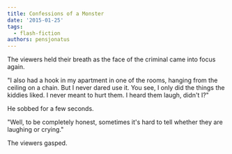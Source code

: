 ```yaml
---
title: Confessions of a Monster
date: '2015-01-25'
tags:
  - flash-fiction
authors: pensjonatus
---
```


The viewers held their breath as the face of the criminal came into focus again.

<!-- truncate -->

"I also had a hook in my apartment in one of the rooms, hanging from the ceiling
on a chain. But I never dared use it. You see, I only did the things the kiddies
liked. I never meant to hurt them. I heard them laugh, didn't I?"

He sobbed for a few seconds.

"Well, to be completely honest, sometimes it's hard to tell whether they are
laughing or crying."

The viewers gasped.
